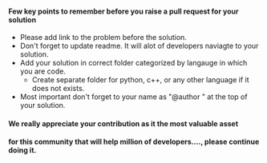 #### Few key points to remember before you raise a pull request for your solution

- Please add link to the problem before the solution.
- Don't forget to update readme. It will alot of developers naviagte to your solution.
- Add your solution in correct folder categorized by langauge in which you are code.
  - Create separate folder for python, c++, or any other language if it does not exists.
- Most important don't forget to your name as "@author <Name>" at the top of your solution.
  
  
#### We really appreciate your contribution as it the most valuable asset 
#### for this community that will help million of developers...., please continue doing it. 
